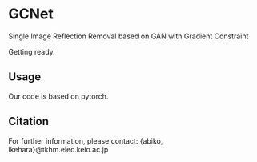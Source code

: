 # GCNet

Single Image Reflection Removal based on GAN with Gradient Constraint

Getting ready.

## Usage
Our code is based on pytorch.

## Citation

For further information, please contact: {abiko, ikehara}@tkhm.elec.keio.ac.jp
